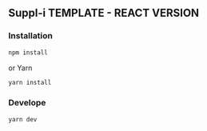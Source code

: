 ## Suppl-i TEMPLATE - REACT VERSION

### Installation

```bash
npm install
```

or Yarn

```bash
yarn install
```

### Develope

```bash
yarn dev
```
